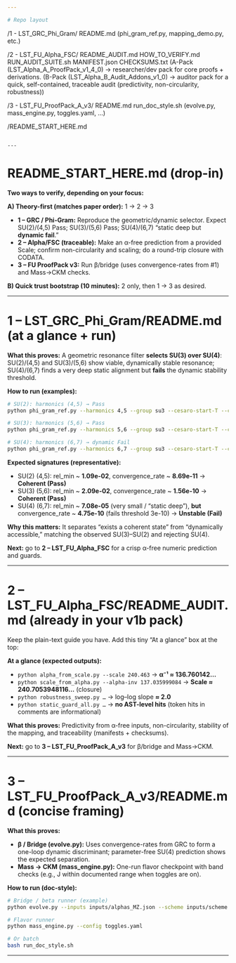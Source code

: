 ```yaml
---

# Repo layout

```
/1 - LST_GRC_Phi_Gram/
    README.md
    (phi_gram_ref.py, mapping_demo.py, etc.)

/2 - LST_FU_Alpha_FSC/
    README_AUDIT.md
    HOW_TO_VERIFY.md
    RUN_AUDIT_SUITE.sh
    MANIFEST.json
    CHECKSUMS.txt
    (A-Pack (LST_Alpha_A_ProofPack_v1_4_0) → researcher/dev pack for core proofs + derivations.
    (B-Pack (LST_Alpha_B_Audit_Addons_v1_0) → auditor pack for a quick, self-contained, traceable audit (predictivity, non-circularity, robustness))

/3 - LST_FU_ProofPack_A_v3/
    README.md
    run_doc_style.sh
    (evolve.py, mass_engine.py, toggles.yaml, …)

/README_START_HERE.md
```

---
```


# README_START_HERE.md (drop-in)

**Two ways to verify, depending on your focus:**

**A) Theory-first (matches paper order):**
1 → 2 → 3

* **1 – GRC / Phi-Gram:** Reproduce the geometric/dynamic selector. Expect SU(2)/(4,5) Pass; SU(3)/(5,6) Pass; SU(4)/(6,7) “static deep but **dynamic fail**.”
* **2 – Alpha/FSC (traceable):** Make an α-free prediction from a provided Scale; confirm non-circularity and scaling; do a round-trip closure with CODATA.
* **3 – FU ProofPack v3:** Run β/bridge (uses convergence-rates from #1) and Mass→CKM checks.

**B) Quick trust bootstrap (10 minutes):**
2 only, then 1 → 3 as desired.

---

# 1 – LST_GRC_Phi_Gram/README.md (at a glance + run)

**What this proves:** A geometric resonance filter **selects SU(3) over SU(4)**: SU(2)/(4,5) and SU(3)/(5,6) show viable, dynamically stable resonance; SU(4)/(6,7) finds a very deep static alignment but **fails** the dynamic stability threshold.

**How to run (examples):**

```bash
# SU(2): harmonics (4,5) → Pass
python phi_gram_ref.py --harmonics 4,5 --group su3 --cesaro-start-T --check-dynamics

# SU(3): harmonics (5,6) → Pass
python phi_gram_ref.py --harmonics 5,6 --group su3 --cesaro-start-T --check-dynamics

# SU(4): harmonics (6,7) → dynamic Fail
python phi_gram_ref.py --harmonics 6,7 --group su3 --cesaro-start-T --check-dynamics
```

**Expected signatures (representative):**

* SU(2) (4,5): rel_min ~ **1.09e-02**, convergence_rate ~ **8.69e-11** → **Coherent (Pass)**
* SU(3) (5,6): rel_min ~ **2.09e-02**, convergence_rate ~ **1.56e-10** → **Coherent (Pass)**
* SU(4) (6,7): rel_min ~ **7.08e-05** (very small / “static deep”), **but** convergence_rate ~ **4.75e-10** (fails threshold 3e-10) → **Unstable (Fail)**

**Why this matters:** It separates “exists a coherent state” from “dynamically accessible,” matching the observed SU(3)–SU(2) and rejecting SU(4).

**Next:** go to **2 – LST_FU_Alpha_FSC** for a crisp α-free numeric prediction and guards.

---

# 2 – LST_FU_Alpha_FSC/README_AUDIT.md (already in your v1b pack)

Keep the plain-text guide you have. Add this tiny “At a glance” box at the top:

**At a glance (expected outputs):**

* `python alpha_from_scale.py --scale 240.463` → **α⁻¹ ≈ 136.760142…**
* `python scale_from_alpha.py --alpha-inv 137.035999084` → **Scale ≈ 240.7053948116…** (closure)
* `python robustness_sweep.py …` → log–log slope **≈ 2.0**
* `python static_guard_all.py …` → **no AST-level hits** (token hits in comments are informational)

**What this proves:** Predictivity from α-free inputs, non-circularity, stability of the mapping, and traceability (manifests + checksums).

**Next:** go to **3 – LST_FU_ProofPack_A_v3** for β/bridge and Mass→CKM.

---

# 3 – LST_FU_ProofPack_A_v3/README.md (concise framing)

**What this proves:**

* **β / Bridge (evolve.py):** Uses convergence-rates from GRC to form a one-loop dynamic discriminant; parameter-free SU(4) prediction shows the expected separation.
* **Mass → CKM (mass_engine.py):** One-run flavor checkpoint with band checks (e.g., J within documented range when toggles are on).

**How to run (doc-style):**

```bash
# Bridge / beta runner (example)
python evolve.py --inputs inputs/alphas_MZ.json --scheme inputs/scheme.json --targets targets

# Flavor runner
python mass_engine.py --config toggles.yaml

# Or batch
bash run_doc_style.sh
```

---

